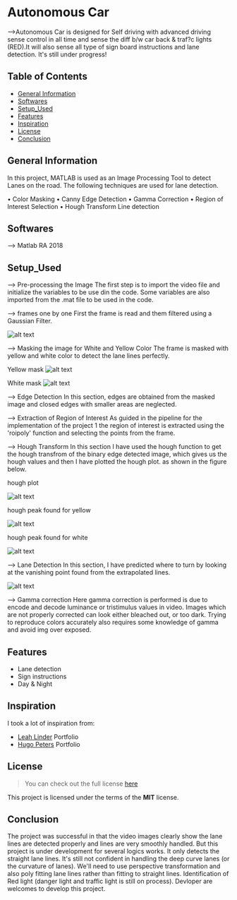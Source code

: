  # Autonomous Car

-->Autonomous Car is designed for Self driving with advanced driving sense control in all time and sense the diff b/w car back & traf?c lights (RED).It will also sense all type of sign board instructions and lane detection. It's still under progress!

## Table of Contents
* [General Information](#general-information)
* [Softwares](#Softwares)
* [Setup_Used](#Setup_Used)
* [Features](#features)
* [Inspiration](#inspiration)
* [License](#license)
* [Conclusion](#Conclusion)

## General Information
 In this project, MATLAB is used as an Image Processing Tool to detect Lanes on the road. The following techniques are used for lane detection. 
 
 • Color Masking
 • Canny Edge Detection
 • Gamma Correction 
 • Region of Interest Selection
 • Hough Transform Line detection  

## Softwares
--> Matlab RA 2018


## Setup_Used

--> Pre-processing the Image
    The first step is to import the video file and initialize the variables to be use din the code. Some variables are also imported from the .mat file to be used in the code. 

--> frames one by one
    First the frame is read and them filtered using a Gaussian Filter.
    
   ![alt text](https://github.com/Piraicv/Autonomous-car/blob/main/Output/Gaussian%20Filtered%20Img.jpg)

--> Masking the image for White and Yellow Color
    The frame is masked with yellow and white color to detect the lane lines perfectly.
    
   Yellow mask
   ![alt text](https://github.com/Piraicv/Autonomous-car/blob/main/Output/Yellow%20Mask%20Img.jpg)

   White mask
   ![alt text](https://github.com/Piraicv/Autonomous-car/blob/main/Output/White%20Mask%20Img.jpg)


--> Edge Detection
    In this section, edges are obtained from the masked image and closed edges with smaller areas are neglected.

--> Extraction of Region of Interest
    As guided in the pipeline for the implementation of the project 1 the region of interest is extracted using the 'roipoly' function and selecting the points from the frame.

--> Hough Transform
    In this section I have used the hough function to get the hough transfrom of the binary edge detected image, which gives us the hough values and then I have plotted the         hough plot. as shown in the figure below.
    
   hough plot
   
   ![alt text](https://github.com/Piraicv/Autonomous-car/blob/main/Output/Hough%20lines%20found%20in%20image.jpg)
   
   hough peak found for yellow
   
   ![alt text](https://github.com/Piraicv/Autonomous-car/blob/main/Output/Hough%20peaks%20found%20for%20yellow%20lines.jpg)
   
   hough peak found for white
    
   ![alt text](https://github.com/Piraicv/Autonomous-car/blob/main/Output/Hough%20peaks%20found%20for%20white%20lines.jpg)
    
--> Lane Detection
   In this section, I have predicted where to turn by looking at the vanishing point found from the extrapolated lines.
   
   ![alt text](https://github.com/Piraicv/Autonomous-car/blob/main/Output/Lane%20Detection.jpg)

--> Gamma correction
    Here gamma correction is performed is due to encode and decode luminance or tristimulus values in video. Images which are not properly corrected can look either bleached     out, or too dark. Trying to reproduce colors accurately also requires some knowledge of gamma and avoid img over exposed. 


## Features

* Lane detection
* Sign instructions
* Day & Night

## Inspiration
I took a lot of inspiration from:
- [Leah Linder](http://leah-lindner.com/) Portfolio
- [Hugo Peters](http://hugo.fyi/) Portfolio

## License
> You can check out the full license [here](./LICENSE.md)

This project is licensed under the terms of the **MIT** license.

## Conclusion

The project was successful in that the video images clearly show the lane lines are detected properly and lines are very smoothly handled. But this project is under development for several logics works.
It only detects the straight lane lines. It's still not confident in handling the deep curve lanes (or the curvature of lanes). We'll need to use perspective transformation and also poly fitting lane lines rather than fitting to straight lines. 
Identification of Red light (danger light and traffic light is still on process). Devloper are welcomes to develop this project. 

